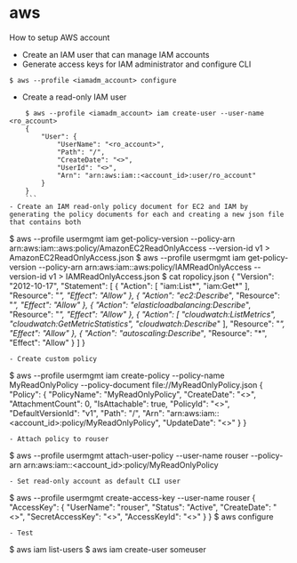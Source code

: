 # aws

How to setup AWS account <br />
- Create an IAM user that can manage IAM accounts
- Generate access keys for IAM administrator and configure CLI
```
$ aws --profile <iamadm_account> configure
```
- Create a read-only IAM user
```
    $ aws --profile <iamadm_account> iam create-user --user-name <ro_account>
    {
        "User": {
            "UserName": "<ro_account>",
            "Path": "/",
            "CreateDate": "<>",
            "UserId": "<>",
            "Arn": "arn:aws:iam::<account_id>:user/ro_account"
        }
    }
    ```
- Create an IAM read-only policy document for EC2 and IAM by generating the policy documents for each and creating a new json file that contains both
```
  $ aws --profile usermgmt iam get-policy-version --policy-arn arn:aws:iam::aws:policy/AmazonEC2ReadOnlyAccess --version-id v1 > AmazonEC2ReadOnlyAccess.json
  $ aws --profile usermgmt iam get-policy-version --policy-arn arn:aws:iam::aws:policy/IAMReadOnlyAccess --version-id v1 > IAMReadOnlyAccess.json
  $ cat ropolicy.json
  {
     "Version": "2012-10-17",
     "Statement": [
        {
           "Action": [
              "iam:List*",
              "iam:Get*"
           ],
           "Resource": "*",
           "Effect": "Allow"
        },
        {
           "Action": "ec2:Describe*",
           "Resource": "*",
           "Effect": "Allow"
        },
        {
           "Action": "elasticloadbalancing:Describe*",
           "Resource": "*",
           "Effect": "Allow"
        },
        {
           "Action": [
              "cloudwatch:ListMetrics",
              "cloudwatch:GetMetricStatistics",
              "cloudwatch:Describe*"
           ],
           "Resource": "*",
           "Effect": "Allow"
        },
        {
           "Action": "autoscaling:Describe*",
           "Resource": "*",
           "Effect": "Allow"
        }
     ]
  }
```
- Create custom policy
```
  $ aws --profile usermgmt iam create-policy --policy-name MyReadOnlyPolicy --policy-document file://<path>MyReadOnlyPolicy.json
  {
      "Policy": {
          "PolicyName": "MyReadOnlyPolicy",
          "CreateDate": "<>",
          "AttachmentCount": 0,
          "IsAttachable": true,
          "PolicyId": "<>",
          "DefaultVersionId": "v1",
          "Path": "/",
          "Arn": "arn:aws:iam::<account_id>:policy/MyReadOnlyPolicy",
          "UpdateDate": "<>"
      }
  }
```
- Attach policy to rouser
```
  $ aws --profile usermgmt attach-user-policy --user-name rouser --policy-arn arn:aws:iam::<account_id>:policy/MyReadOnlyPolicy
```
- Set read-only account as default CLI user
```
  $ aws --profile usermgmt create-access-key --user-name rouser 
  {
      "AccessKey": {
          "UserName": "rouser",
          "Status": "Active",
          "CreateDate": "<>",
          "SecretAccessKey": "<>",
          "AccessKeyId": "<>"
      }
  }
    $ aws configure
```
- Test
```
  $ aws iam list-users
  <should list all IAM users>
  $ aws iam create-user someuser
  <error>
```
